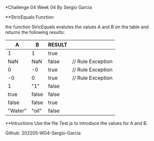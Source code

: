 *Challenge 04 Week 04 By Sergio Garcia

**StricEquals Function

the function StricEquals  evalutes the values A and B on tha table and returns the following  results: 

| A       | B     | RESULT |                   |
| ------- | ----- | ------ | ----------------- |
| 1       | 1     | true   |                   |
| NaN     | NaN   | false  | // Rule Exception |
| 0       | -0    | true   | // Rule Exception |
| -0      | 0     | true   | // Rule Exception |
| 1       | "1"   | false  |                   |
| true    | false | false  |                   |
| false   | false | true   |                   |
| "Water" | "oil" | false  |

**Intructions
Use the file Test.js to introduce the values for A and B.

Github:
202205-W04-Sergio-Garcia
